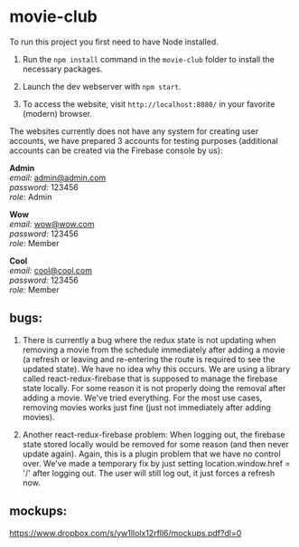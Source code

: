 # movie-club

To run this project you first need to have Node installed.

1. Run the `npm install` command in the `movie-club` folder to install the necessary packages.

2. Launch the dev webserver with `npm start`.

3. To access the website, visit `http://localhost:8080/` in your favorite (modern) browser.

The websites currently does not have any system for creating user accounts, we have prepared 3 accounts for testing purposes (additional accounts can be created via the Firebase console by us):

**Admin**  
*email:* admin@admin.com  
*password:* 123456  
*role:* Admin  
  
**Wow**  
*email:* wow@wow.com  
*password:* 123456  
*role:* Member  
  
**Cool**  
*email:* cool@cool.com  
*password:* 123456  
*role:* Member  

bugs:
-------
1. There is currently a bug where the redux state is not updating when removing a movie from the schedule immediately after adding a movie (a refresh or leaving and re-entering the route is required to see the updated state). We have no idea why this occurs. We are using a library called react-redux-firebase that is supposed to manage the firebase state locally. For some reason it is not properly doing the removal after adding a movie. We've tried everything. For the most use cases, removing movies works just fine (just not immediately after adding movies).

2. Another react-redux-firebase problem: When logging out, the firebase state stored locally would be removed for some reason (and then never update again). Again, this is a plugin problem that we have no control over. We've made a temporary fix by just setting location.window.href = '/' after logging out. The user will still log out, it just forces a refresh now.

mockups:
---------
https://www.dropbox.com/s/yw1llolx12rfll6/mockups.pdf?dl=0
